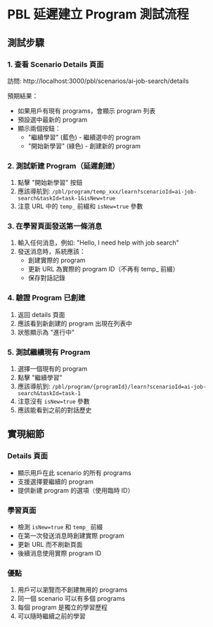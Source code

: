 # PBL 延遲建立 Program 測試流程

## 測試步驟

### 1. 查看 Scenario Details 頁面
訪問: http://localhost:3000/pbl/scenarios/ai-job-search/details

預期結果：
- 如果用戶有現有 programs，會顯示 program 列表
- 預設選中最新的 program
- 顯示兩個按鈕：
  - "繼續學習" (藍色) - 繼續選中的 program
  - "開始新學習" (綠色) - 創建新的 program

### 2. 測試新建 Program（延遲創建）
1. 點擊 "開始新學習" 按鈕
2. 應該導航到: `/pbl/program/temp_xxx/learn?scenarioId=ai-job-search&taskId=task-1&isNew=true`
3. 注意 URL 中的 `temp_` 前綴和 `isNew=true` 參數

### 3. 在學習頁面發送第一條消息
1. 輸入任何消息，例如: "Hello, I need help with job search"
2. 發送消息時，系統應該：
   - 創建實際的 program
   - 更新 URL 為實際的 program ID（不再有 temp_ 前綴）
   - 保存對話記錄

### 4. 驗證 Program 已創建
1. 返回 details 頁面
2. 應該看到新創建的 program 出現在列表中
3. 狀態顯示為 "進行中"

### 5. 測試繼續現有 Program
1. 選擇一個現有的 program
2. 點擊 "繼續學習"
3. 應該導航到: `/pbl/program/{programId}/learn?scenarioId=ai-job-search&taskId=task-1`
4. 注意沒有 `isNew=true` 參數
5. 應該能看到之前的對話歷史

## 實現細節

### Details 頁面
- 顯示用戶在此 scenario 的所有 programs
- 支援選擇要繼續的 program
- 提供新建 program 的選項（使用臨時 ID）

### 學習頁面
- 檢測 `isNew=true` 和 `temp_` 前綴
- 在第一次發送消息時創建實際 program
- 更新 URL 而不刷新頁面
- 後續消息使用實際 program ID

### 優點
1. 用戶可以瀏覽而不創建無用的 programs
2. 同一個 scenario 可以有多個 programs
3. 每個 program 是獨立的學習歷程
4. 可以隨時繼續之前的學習